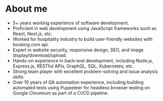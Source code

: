 # About me
- 5+ years working experience of software development.
- Proficient in web development using JavaScript frameworks such as React, Next.js, etc.
- Worked for hospitality industry to build user-friendly websites with booking.com api.
- Expert in website security, responsive design, SEO, and image display/download/upload.
- Hands-on experience in back-end development, including Node.js, Express.js, RESTful APIs, GraphQL, SQL, Kubernetes, etc.
- Strong team player with excellent problem-solving and issue analysis skills.
- Over 10 years of QA automation experience, including building automated tests using Puppeteer for headless browser testing on Google Chromium as part of a CI/CD pipeline.
